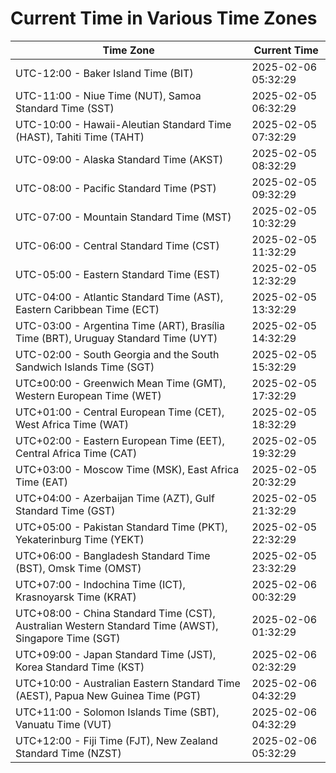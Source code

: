 # Current Time in Various Time Zones

| Time Zone | Current Time |
|-----------|--------------|
| UTC-12:00 - Baker Island Time (BIT) | 2025-02-06 05:32:29 |
| UTC-11:00 - Niue Time (NUT), Samoa Standard Time (SST) | 2025-02-05 06:32:29 |
| UTC-10:00 - Hawaii-Aleutian Standard Time (HAST), Tahiti Time (TAHT) | 2025-02-05 07:32:29 |
| UTC-09:00 - Alaska Standard Time (AKST) | 2025-02-05 08:32:29 |
| UTC-08:00 - Pacific Standard Time (PST) | 2025-02-05 09:32:29 |
| UTC-07:00 - Mountain Standard Time (MST) | 2025-02-05 10:32:29 |
| UTC-06:00 - Central Standard Time (CST) | 2025-02-05 11:32:29 |
| UTC-05:00 - Eastern Standard Time (EST) | 2025-02-05 12:32:29 |
| UTC-04:00 - Atlantic Standard Time (AST), Eastern Caribbean Time (ECT) | 2025-02-05 13:32:29 |
| UTC-03:00 - Argentina Time (ART), Brasília Time (BRT), Uruguay Standard Time (UYT) | 2025-02-05 14:32:29 |
| UTC-02:00 - South Georgia and the South Sandwich Islands Time (SGT) | 2025-02-05 15:32:29 |
| UTC±00:00 - Greenwich Mean Time (GMT), Western European Time (WET) | 2025-02-05 17:32:29 |
| UTC+01:00 - Central European Time (CET), West Africa Time (WAT) | 2025-02-05 18:32:29 |
| UTC+02:00 - Eastern European Time (EET), Central Africa Time (CAT) | 2025-02-05 19:32:29 |
| UTC+03:00 - Moscow Time (MSK), East Africa Time (EAT) | 2025-02-05 20:32:29 |
| UTC+04:00 - Azerbaijan Time (AZT), Gulf Standard Time (GST) | 2025-02-05 21:32:29 |
| UTC+05:00 - Pakistan Standard Time (PKT), Yekaterinburg Time (YEKT) | 2025-02-05 22:32:29 |
| UTC+06:00 - Bangladesh Standard Time (BST), Omsk Time (OMST) | 2025-02-05 23:32:29 |
| UTC+07:00 - Indochina Time (ICT), Krasnoyarsk Time (KRAT) | 2025-02-06 00:32:29 |
| UTC+08:00 - China Standard Time (CST), Australian Western Standard Time (AWST), Singapore Time (SGT) | 2025-02-06 01:32:29 |
| UTC+09:00 - Japan Standard Time (JST), Korea Standard Time (KST) | 2025-02-06 02:32:29 |
| UTC+10:00 - Australian Eastern Standard Time (AEST), Papua New Guinea Time (PGT) | 2025-02-06 04:32:29 |
| UTC+11:00 - Solomon Islands Time (SBT), Vanuatu Time (VUT) | 2025-02-06 04:32:29 |
| UTC+12:00 - Fiji Time (FJT), New Zealand Standard Time (NZST) | 2025-02-06 05:32:29 |
